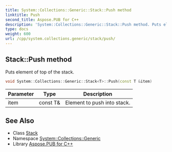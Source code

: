 ```yaml
---
title: System::Collections::Generic::Stack::Push method
linktitle: Push
second_title: Aspose.PUB for C++
description: 'System::Collections::Generic::Stack::Push method. Puts element of top of the stack in C++.'
type: docs
weight: 600
url: /cpp/system.collections.generic/stack/push/
---
```

## Stack::Push method


Puts element of top of the stack.

```cpp
void System::Collections::Generic::Stack<T>::Push(const T &item)
```


| Parameter | Type | Description |
| --- | --- | --- |
| item | const T\& | Element to push into stack. |

## See Also

* Class [Stack](../)
* Namespace [System::Collections::Generic](../../)
* Library [Aspose.PUB for C++](../../../)
